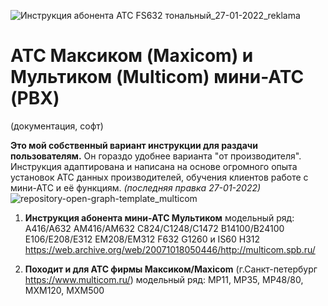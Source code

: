 ![Инструкция абонента АТС FS632 тональный_27-01-2022_reklama](https://user-images.githubusercontent.com/81390857/151272711-34c8f599-6745-40cd-be2b-6682775faa09.jpg)
# АТС Максиком (Maxicom) и Мультиком (Multicom) мини-АТС (PBX)
(документация, софт)

**Это мой собственный вариант инструкции для раздачи пользователям.**
Он гораздо удобнее варианта "от производителя".
Инструкция адаптирована и написана на основе огромного опыта установок АТС данных производителей, обучения клиентов работе с мини-АТС и её функциям.
_(последняя правка 27-01-2022)_![repository-open-graph-template_multicom](https://user-images.githubusercontent.com/81390857/151264579-4b9d3375-402b-408b-b2d2-0045c6295094.png)

1) **Инструкция абонента мини-АТС Мультиком** модельный ряд:
A416/A632 AM416/AM632
C824/C1248/C1472
B14100/B24100
E106/E208/E312
EM208/EM312
F632
G1260 и IS60
H312
https://web.archive.org/web/20071018050446/http://multicom.spb.ru/

2) **Походит и для АТС фирмы Максиком/Maxicom** (г.Санкт-петербург https://www.multicom.ru/)
 модельный ряд: MP11, MP35, MP48/80, MXM120, MXM500


